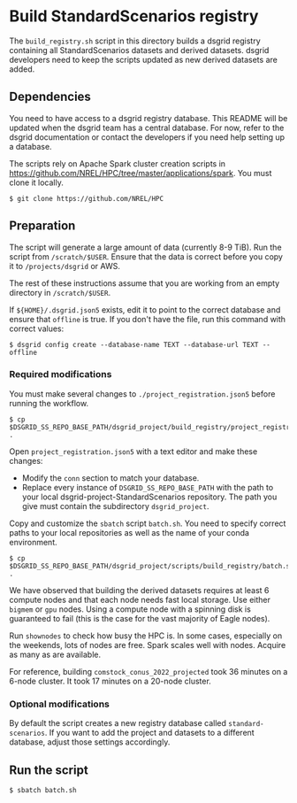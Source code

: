 # Build StandardScenarios registry
The `build_registry.sh` script in this directory builds a dsgrid registry containing all
StandardScenarios datasets and derived datasets. dsgrid developers need to keep the scripts updated
as new derived datasets are added.

## Dependencies
You need to have access to a dsgrid registry database. This README will be updated when the dsgrid
team has a central database. For now, refer to the dsgrid documentation or contact the developers
if you need help setting up a database.

The scripts rely on Apache Spark cluster creation scripts in
https://github.com/NREL/HPC/tree/master/applications/spark. You must clone it locally.
```
$ git clone https://github.com/NREL/HPC
```

## Preparation
The script will generate a large amount of data (currently 8-9 TiB). Run the script from
`/scratch/$USER`. Ensure that the data is correct before you copy it to `/projects/dsgrid` or AWS.

The rest of these instructions assume that you are working from an empty directory in
`/scratch/$USER`.

If `${HOME}/.dsgrid.json5` exists, edit it to point to the correct database and ensure that
``offline`` is true. If you don't have the file, run this command with correct values:
```
$ dsgrid config create --database-name TEXT --database-url TEXT --offline
```

### Required modifications
You must make several changes to `./project_registration.json5` before running the workflow.
```
$ cp $DSGRID_SS_REPO_BASE_PATH/dsgrid_project/build_registry/project_registration.json5 .
```
Open `project_registration.json5` with a text editor and make these changes:
- Modify the `conn` section to match your database.
- Replace every instance of `DSGRID_SS_REPO_BASE_PATH` with the path to your local
dsgrid-project-StandardScenarios repository. The path you give must contain the subdirectory
`dsgrid_project`.

Copy and customize the `sbatch` script `batch.sh`. You need to specify correct paths to your local
repositories as well as the name of your conda environment.
```
$ cp $DSGRID_SS_REPO_BASE_PATH/dsgrid_project/scripts/build_registry/batch.sh .
```
We have observed that building the derived datasets requires at least 6 compute nodes and that each
node needs fast local storage. Use either `bigmem` or `gpu` nodes. Using a compute node
with a spinning disk is guaranteed to fail (this is the case for the vast majority of Eagle nodes).

Run `shownodes` to check how busy the HPC is. In some cases, especially on the weekends, lots of
nodes are free. Spark scales well with nodes. Acquire as many as are available.

For reference, building `comstock_conus_2022_projected` took 36 minutes on a 6-node cluster. It
took 17 minutes on a 20-node cluster.

### Optional modifications
By default the script creates a new registry database called `standard-scenarios`. If you want to
add the project and datasets to a different database, adjust those settings accordingly.

## Run the script
```
$ sbatch batch.sh
```
